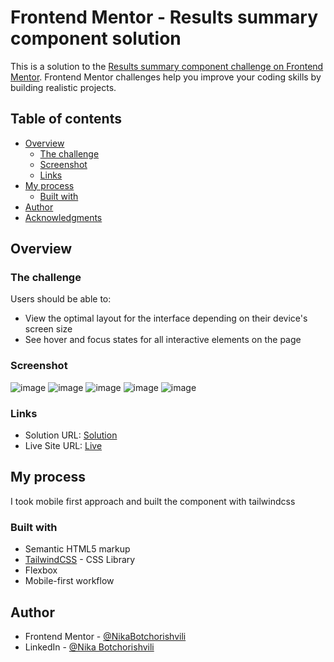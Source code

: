 # Frontend Mentor - Results summary component solution

This is a solution to the [Results summary component challenge on Frontend Mentor](https://www.frontendmentor.io/challenges/results-summary-component-CE_K6s0maV). Frontend Mentor challenges help you improve your coding skills by building realistic projects. 

## Table of contents

- [Overview](#overview)
  - [The challenge](#the-challenge)
  - [Screenshot](#screenshot)
  - [Links](#links)
- [My process](#my-process)
  - [Built with](#built-with)
- [Author](#author)
- [Acknowledgments](#acknowledgments)

## Overview

### The challenge

Users should be able to:

- View the optimal layout for the interface depending on their device's screen size
- See hover and focus states for all interactive elements on the page

### Screenshot

![image](https://github.com/NikaBotchorishvili/results_summary/assets/58900787/a9e58bc1-3d64-4b97-a279-0fdd5572f217)
![image](https://github.com/NikaBotchorishvili/results_summary/assets/58900787/89c95751-6fd7-4e18-95b2-d3ca18588c2d)
![image](https://github.com/NikaBotchorishvili/results_summary/assets/58900787/a0a36d91-d852-4633-a25f-ed70b1cf6358)
![image](https://github.com/NikaBotchorishvili/results_summary/assets/58900787/b3d15f25-c8ea-42b7-acc4-2196a7cd6362)
![image](https://github.com/NikaBotchorishvili/results_summary/assets/58900787/b4bd84ba-8c72-4845-993b-12d9d88a5099)


### Links

- Solution URL: [Solution](https://www.frontendmentor.io/solutions/result-summary-component-built-with-tailwindcss-RuGkvFSY7N)
- Live Site URL: [Live](https://results-summary-peach.vercel.app/)

## My process

I took mobile first approach and built the component with tailwindcss

### Built with

- Semantic HTML5 markup
- [TailwindCSS](https://tailwindcss.com/) - CSS Library
- Flexbox
- Mobile-first workflow

## Author

- Frontend Mentor - [@NikaBotchorishvili](https://www.frontendmentor.io/profile/NikaBotchorishvili)
- LinkedIn - [@Nika Botchorishvili](https://www.linkedin.com/in/nika-botchorishvili-a27b09234/)




